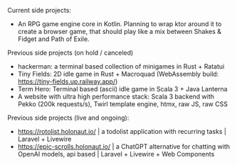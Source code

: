 Current side projects:
- An RPG game engine core in Kotlin. Planning to wrap ktor around it to create a browser game, that should play like a mix between Shakes & Fidget and Path of Exile.

Previous side projects (on hold / canceled)
- hackerman: a terminal based collection of minigames in Rust + Ratatui
- Tiny Fields: 2D idle game in Rust + Macroquad (WebAssembly build: https://tiny-fields.up.railway.app/)
- Term Hero: Terminal based (ascii) idle game in Scala 3 + Java Lanterna
- A website with ultra high performance stack: Scala 3 backend with Pekko (200k requests/s), Twirl template engine, htmx, raw JS, raw CSS

Previous side projects (live and ongoing):
- https://rotolist.holonaut.io/ | a todolist application with recurring tasks | Laravel + Livewire
- https://epic-scrolls.holonaut.io/ | a ChatGPT alternative for chatting with OpenAI models, api based | Laravel + Livewire + Web Components
